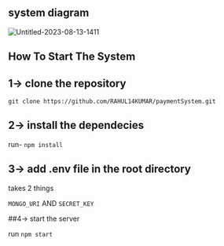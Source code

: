 ## system diagram

![Untitled-2023-08-13-1411](https://github.com/user-attachments/assets/5f30da8d-a241-44a7-97fd-fa2479379062)


## How To Start The System

## 1-> clone the repository

`git clone https://github.com/RAHUL14KUMAR/paymentSystem.git`

## 2-> install the dependecies

run- `npm install`


## 3-> add .env file in the root directory

takes 2 things

`MONGO_URI` AND `SECRET_KEY`

##4-> start the server

run `npm start`
